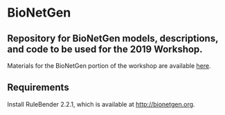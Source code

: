 # BioNetGen
## Repository for BioNetGen models, descriptions, and code to be used for the 2019 Workshop.

Materials for the BioNetGen portion of the workshop are available [here](https://github.com/RuleWorld/BNGTutorial/blob/master/README.md).

## Requirements

Install RuleBender 2.2.1, which is available at http://bionetgen.org.
